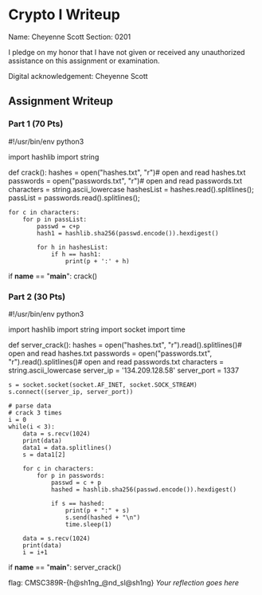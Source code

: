 # Crypto I Writeup

Name: Cheyenne Scott
Section: 0201

I pledge on my honor that I have not given or received any unauthorized
assistance on this assignment or examination.

Digital acknowledgement: Cheyenne Scott

## Assignment Writeup

### Part 1 (70 Pts)
#!/usr/bin/env python3

import hashlib
import string

def crack():
	hashes = open("hashes.txt", "r")# open and read hashes.txt
	passwords = open("passwords.txt", "r")# open and read passwords.txt
	characters = string.ascii_lowercase
	hashesList = hashes.read().splitlines();
	passList = passwords.read().splitlines();

	for c in characters:
		for p in passList:
			passwd = c+p
			hash1 = hashlib.sha256(passwd.encode()).hexdigest()

			for h in hashesList:
				if h == hash1:
					print(p + ':' + h)

if __name__ == "__main__":
	crack()

### Part 2 (30 Pts)

#!/usr/bin/env python3

import hashlib
import string
import socket
import time

def server_crack():
	hashes = open("hashes.txt", "r").read().splitlines()# open and read hashes.txt
	passwords = open("passwords.txt", "r").read().splitlines()# open and read passwords.txt
	characters = string.ascii_lowercase
	server_ip = '134.209.128.58'
	server_port = 1337

	s = socket.socket(socket.AF_INET, socket.SOCK_STREAM)
	s.connect((server_ip, server_port))

	# parse data
	# crack 3 times
	i = 0
	while(i < 3):
		data = s.recv(1024)
		print(data)
		data1 = data.splitlines()
		s = data1[2]
		
		for c in characters:
			for p in passwords:
				passwd = c + p
				hashed = hashlib.sha256(passwd.encode()).hexdigest()

				if s == hashed:
					print(p + ":" + s)
					s.send(hashed + "\n")
					time.sleep(1)
					
		data = s.recv(1024)
		print(data)
		i = i+1
		
if __name__ == "__main__":
	server_crack()

flag: CMSC389R-{h@sh1ng_@nd_sl@sh1ng}
*Your reflection goes here*
